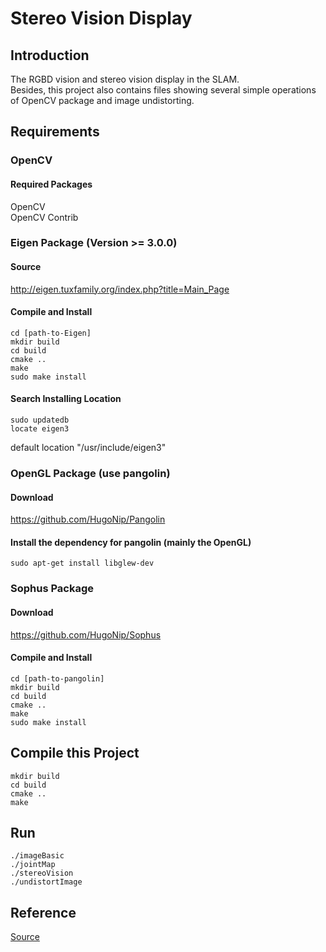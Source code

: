 # Stereo Vision Display
## Introduction
The RGBD vision and stereo vision display in the SLAM.  
Besides, this project also contains files showing several simple operations of OpenCV package and image undistorting.

## Requirements
### OpenCV
#### Required Packages
OpenCV  
OpenCV Contrib

### Eigen Package (Version >= 3.0.0)
#### Source
http://eigen.tuxfamily.org/index.php?title=Main_Page

#### Compile and Install
```
cd [path-to-Eigen]
mkdir build
cd build
cmake ..
make 
sudo make install 
```

#### Search Installing Location
```
sudo updatedb
locate eigen3
```

default location "/usr/include/eigen3"


### OpenGL Package (use pangolin)
#### Download
https://github.com/HugoNip/Pangolin

#### Install the dependency for pangolin (mainly the OpenGL)
```
sudo apt-get install libglew-dev
```

### Sophus Package
#### Download
https://github.com/HugoNip/Sophus

#### Compile and Install
```
cd [path-to-pangolin]
mkdir build
cd build
cmake ..
make 
sudo make install 
```

## Compile this Project
```
mkdir build
cd build
cmake ..
make 
```

## Run
```
./imageBasic
./jointMap
./stereoVision
./undistortImage
```
## Reference
[Source](https://github.com/HugoNip/slambook2/tree/master/ch5)
